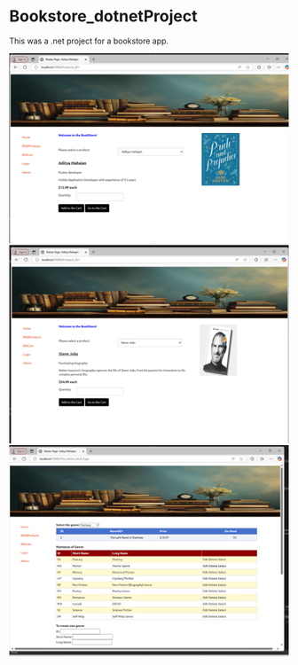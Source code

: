 # Bookstore_dotnetProject
This was a .net project for a bookstore app. 

![Home Screen](https://github.com/aditya-mahajan96/Bookstore_dotnetProject/blob/master/home_books.png)
![Books List](https://github.com/aditya-mahajan96/Bookstore_dotnetProject/blob/master/home_books2.png)
![Genres list](https://github.com/aditya-mahajan96/Bookstore_dotnetProject/blob/master/genreslist.png)
